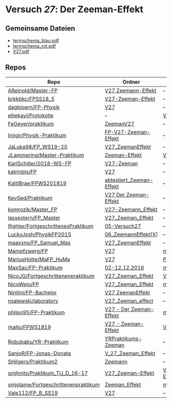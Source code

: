 # Versuch *27*: Der Zeeman-Effekt

## Gemeinsame Dateien
- [termschema_blau.pdf](https://docs.google.com/viewer?url=https://raw.githubusercontent.com/KattiBrae/FPWS201819/master/BA_FP_Protokolle/abtestiert_Zeeman-Effekt/Bilder/termschema_blau.pdf)
- [termschema_rot.pdf](https://docs.google.com/viewer?url=https://raw.githubusercontent.com/KattiBrae/FPWS201819/master/BA_FP_Protokolle/abtestiert_Zeeman-Effekt/Bilder/termschema_rot.pdf)
- [V27.pdf](https://docs.google.com/viewer?url=https://raw.githubusercontent.com/JLammering/Master-Praktikum/master/Zeeman-Effekt/V27.pdf)

## Repos

|                                       Repo                                       |                                                                 Ordner                                                                  |                                                                                                      PDFs                                                                                                      |
|----------------------------------------------------------------------------------|-----------------------------------------------------------------------------------------------------------------------------------------|----------------------------------------------------------------------------------------------------------------------------------------------------------------------------------------------------------------|
|[AReinold/Master-FP](../repo/AReinold/Master-FP)                                  |[V27 Zeemann-Effekt](https://github.com/AReinold/Master-FP/tree/master/V27%20Zeemann-Effekt)                                             |–                                                                                                                                                                                                               |
|[brkkbkc/FPSS18_5](../repo/brkkbkc/FPSS18_5)                                      |[V27-Zeeman-Effekt](https://github.com/brkkbkc/FPSS18_5/tree/master/V27-Zeeman-Effekt)                                                   |–                                                                                                                                                                                                               |
|[dagbjoern/FP-Physik](../repo/dagbjoern/FP-Physik)                                |[V27](https://github.com/dagbjoern/FP-Physik/tree/master/V27)                                                                            |–                                                                                                                                                                                                               |
|[elliekayl/Protokolle](../repo/elliekayl/Protokolle)                              |–                                                                                                                                        |[V27_Zeeman.pdf](https://docs.google.com/viewer?url=https://raw.githubusercontent.com/elliekayl/Protokolle/master/V01-46/V27_Zeeman.pdf)                                                                        |
|[FeGeyer/praktikum](../repo/FeGeyer/praktikum)                                    |[ZeemanV27](https://github.com/FeGeyer/praktikum/tree/master/BFP/ZeemanV27)                                                              |–                                                                                                                                                                                                               |
|[Imigir/Physik-Praktikum](../repo/Imigir/Physik-Praktikum)                        |[FP-V27-Zeeman-Effekt](https://github.com/Imigir/Physik-Praktikum/tree/master/FP-V27-Zeeman-Effekt)                                      |–                                                                                                                                                                                                               |
|[JaLuka98/FP_WS19-20](../repo/JaLuka98/FP_WS19-20)                                |[V27_ZeemanEffekt](https://github.com/JaLuka98/FP_WS19-20/tree/master/V27_ZeemanEffekt)                                                  |–                                                                                                                                                                                                               |
|[JLammering/Master-Praktikum](../repo/JLammering/Master-Praktikum)                |[Zeeman-Effekt](https://github.com/JLammering/Master-Praktikum/tree/master/Zeeman-Effekt)                                                |[V27.pdf](https://docs.google.com/viewer?url=https://raw.githubusercontent.com/JLammering/Master-Praktikum/master/Zeeman-Effekt/V27.pdf)                                                                        |
|[KarlSchiller/2018-WS-FP](../repo/KarlSchiller/2018-WS-FP)                        |[V27-Zeeman](https://github.com/KarlSchiller/2018-WS-FP/tree/master/V27-Zeeman)                                                          |–                                                                                                                                                                                                               |
|[katrinbls/FP](../repo/katrinbls/FP)                                              |[V27](https://github.com/katrinbls/FP/tree/master/V27)                                                                                   |–                                                                                                                                                                                                               |
|[KattiBrae/FPWS201819](../repo/KattiBrae/FPWS201819)                              |[abtestiert_Zeeman-Effekt](https://github.com/KattiBrae/FPWS201819/tree/master/BA_FP_Protokolle/abtestiert_Zeeman-Effekt)                |–                                                                                                                                                                                                               |
|[KevSed/Praktikum](../repo/KevSed/Praktikum)                                      |[V27 Der Zeeman-Effekt](https://github.com/KevSed/Praktikum/tree/master/V27%20Der%20Zeeman-Effekt)                                       |–                                                                                                                                                                                                               |
|[komrozik/Master_FP](../repo/komrozik/Master_FP)                                  |[V27-Zeemann_Effekt](https://github.com/komrozik/Master_FP/tree/main/V27-Zeemann_Effekt)                                                 |–                                                                                                                                                                                                               |
|[lassestern/FP_Master](../repo/lassestern/FP_Master)                              |[V27_Zeeman_Effekt](https://github.com/lassestern/FP_Master/tree/main/V27_Zeeman_Effekt)                                                 |–                                                                                                                                                                                                               |
|[lfighter/FortgeschrittenesPraktikum](../repo/lfighter/FortgeschrittenesPraktikum)|[05-Versuch27](https://github.com/lfighter/FortgeschrittenesPraktikum/tree/master/05-Versuch27)                                          |–                                                                                                                                                                                                               |
|[LuckyJosh/PhysikFP2015](../repo/LuckyJosh/PhysikFP2015)                          |[06_ZeemannEffekt[X]](https://github.com/LuckyJosh/PhysikFP2015/tree/master/06_ZeemannEffekt%5BX%5D)                                     |–                                                                                                                                                                                                               |
|[maaxxns/FP_Samuel_Max](../repo/maaxxns/FP_Samuel_Max)                            |[V27_ZeemanEffekt](https://github.com/maaxxns/FP_Samuel_Max/tree/main/V27_ZeemanEffekt)                                                  |–                                                                                                                                                                                                               |
|[Mampfzwerg/FP](../repo/Mampfzwerg/FP)                                            |[V27](https://github.com/Mampfzwerg/FP/tree/master/V27)                                                                                  |[main.pdf](https://docs.google.com/viewer?url=https://raw.githubusercontent.com/Mampfzwerg/FP/master/V27/latex-template/main.pdf)                                                                               |
|[MariusHotte/MaFP_HuMa](../repo/MariusHotte/MaFP_HuMa)                            |[V27](https://github.com/MariusHotte/MaFP_HuMa/tree/master/V27)                                                                          |[Protokoll.pdf](https://docs.google.com/viewer?url=https://raw.githubusercontent.com/MariusHotte/MaFP_HuMa/master/V27/build/Protokoll.pdf)                                                                      |
|[MaxSac/FP-Praktikum](../repo/MaxSac/FP-Praktikum)                                |[02-12.12.2016](https://github.com/MaxSac/FP-Praktikum/tree/master/02-12.12.2016)                                                        |[main.pdf](https://docs.google.com/viewer?url=https://raw.githubusercontent.com/NicoWeio/awesome-ap-pdfs/main/MaxSac%E2%88%95FP-Praktikum/27/main.pdf) \*                                                       |
|[NicoJG/Fortgeschrittenenpraktikum](../repo/NicoJG/Fortgeschrittenenpraktikum)    |[V27_Zeeman_Effekt](https://github.com/NicoJG/Fortgeschrittenenpraktikum/tree/master/V27_Zeeman_Effekt)                                  |[V27_Abgabe.pdf](https://docs.google.com/viewer?url=https://raw.githubusercontent.com/NicoJG/Fortgeschrittenenpraktikum/master/V27_Zeeman_Effekt/V27_Abgabe.pdf)                                                |
|[NicoWeio/FP](../repo/NicoWeio/FP)                                                |[V27_Zeeman_Effekt](https://github.com/NicoWeio/FP/tree/gh-pages/V27_Zeeman_Effekt)                                                      |[main.pdf](https://docs.google.com/viewer?url=https://raw.githubusercontent.com/NicoWeio/FP/gh-pages/V27_Zeeman_Effekt/build/main.pdf)                                                                          |
|[Ninilini/FP-Bachelor](../repo/Ninilini/FP-Bachelor)                              |[V27 ZeemanEffekt](https://github.com/Ninilini/FP-Bachelor/tree/master/V27%20ZeemanEffekt)                                               |–                                                                                                                                                                                                               |
|[nsalewski/laboratory](../repo/nsalewski/laboratory)                              |[V27_Zeeman_effect](https://github.com/nsalewski/laboratory/tree/master/FP/V27_Zeeman_effect)                                            |–                                                                                                                                                                                                               |
|[phlipo95/FP-Praktikum](../repo/phlipo95/FP-Praktikum)                            |[V27 - Der Zeeman-Effekt](https://github.com/phlipo95/FP-Praktikum/tree/master/V27%20-%20Der%20Zeeman-Effekt)                            |[main.pdf](https://docs.google.com/viewer?url=https://raw.githubusercontent.com/NicoWeio/awesome-ap-pdfs/main/phlipo95%E2%88%95FP-Praktikum/27/main.pdf) \*                                                     |
|[rkallo/FPWS1819](../repo/rkallo/FPWS1819)                                        |[V27 - Zeeman-Effekt](https://github.com/rkallo/FPWS1819/tree/master/V27%20-%20Zeeman-Effekt)                                            |[V27.pdf](https://docs.google.com/viewer?url=https://raw.githubusercontent.com/rkallo/FPWS1819/master/V27%20-%20Zeeman-Effekt/V27.pdf)                                                                          |
|[Robubabu/YR-Praktikum](../repo/Robubabu/YR-Praktikum)                            |[YRPraktikums-Zeeman](https://github.com/Robubabu/YR-Praktikum/tree/master/YRPraktikums-Zeeman)                                          |–                                                                                                                                                                                                               |
|[SanjoR/FP-Jonas-Donata](../repo/SanjoR/FP-Jonas-Donata)                          |[V_27_Zeeman_Effekt](https://github.com/SanjoR/FP-Jonas-Donata/tree/master/BFP/V_27_Zeeman_Effekt)                                       |–                                                                                                                                                                                                               |
|[SHilgers/Praktikum2](../repo/SHilgers/Praktikum2)                                |[Zeemann](https://github.com/SHilgers/Praktikum2/tree/master/Zeemann)                                                                    |–                                                                                                                                                                                                               |
|[smjhnits/Praktikum_TU_D_16-17](../repo/smjhnits/Praktikum_TU_D_16-17)            |[V27_Zeeman-Effekt](https://github.com/smjhnits/Praktikum_TU_D_16-17/tree/master/Fortgeschrittenenpraktikum/Protokolle/V27_Zeeman-Effekt)|[V27_Zeeman-Effekt.pdf](https://docs.google.com/viewer?url=https://raw.githubusercontent.com/smjhnits/Praktikum_TU_D_16-17/master/Fortgeschrittenenpraktikum/Protokolle/V27_Zeeman-Effekt/V27_Zeeman-Effekt.pdf)|
|[smjolame/Fortgeschrittenenpraktikum](../repo/smjolame/Fortgeschrittenenpraktikum)|[Zeeman_Effekt](https://github.com/smjolame/Fortgeschrittenenpraktikum/tree/master/Zeeman_Effekt)                                        |[main.pdf](https://docs.google.com/viewer?url=https://raw.githubusercontent.com/NicoWeio/awesome-ap-pdfs/main/smjolame%E2%88%95Fortgeschrittenenpraktikum/27/main.pdf) \*                                       |
|[Vale112/FP_B_SS19](../repo/Vale112/FP_B_SS19)                                    |[V27](https://github.com/Vale112/FP_B_SS19/tree/master/V27)                                                                              |–                                                                                                                                                                                                               |
